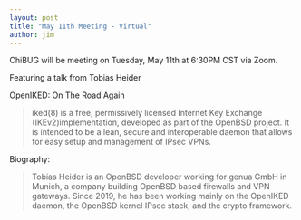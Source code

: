 ```yaml
---
layout: post
title: "May 11th Meeting - Virtual"
author: jim
---
```

ChiBUG will be meeting on Tuesday, May 11th at 6:30PM CST via Zoom.

Featuring a talk from Tobias Heider

OpenIKED: On The Road Again
> iked(8) is a free, permissively licensed Internet Key Exchange (IKEv2)implementation, developed as part of the OpenBSD project. It is intended to be a lean, secure and interoperable daemon that allows for easy setup and management of IPsec VPNs.

Biography: 
> Tobias Heider is an OpenBSD developer working for genua GmbH in Munich, a company building OpenBSD based firewalls and VPN gateways. Since 2019, he has been working mainly on the OpenIKED daemon, the OpenBSD kernel IPsec stack, and the crypto framework. 